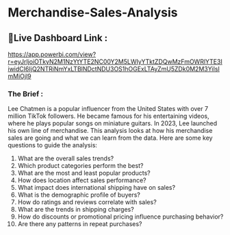 # Merchandise-Sales-Analysis

## 🔗Live Dashboard Link :
https://app.powerbi.com/view?r=eyJrIjoiOTkyN2M1NzYtYTE2NC00Y2M5LWIyYTktZDQwMzFmOWRlYTE3IiwidCI6IjQ2NTRiNmYxLTBlNDctNDU3OS1hOGExLTAyZmU5ZDk0M2M3YiIsImMiOjl9 

### The Brief :
Lee Chatmen is a popular influencer from the United States with over 7 million TikTok followers. He became famous for his entertaining videos, where he plays popular songs on miniature guitars. In 2023, Lee launched his own line of merchandise. This analysis looks at how his merchandise sales are going and what we can learn from the data.
Here are some key questions to guide the analysis:
1.	What are the overall sales trends?
2.	Which product categories perform the best?
3.	What are the most and least popular products?
4.	How does location affect sales performance?
5.	What impact does international shipping have on sales?
6.	What is the demographic profile of buyers?
7.	How do ratings and reviews correlate with sales?
8.	What are the trends in shipping charges?
9.	How do discounts or promotional pricing influence purchasing behavior?
10.	Are there any patterns in repeat purchases?
